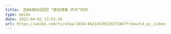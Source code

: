 ```yaml
---
title: 【NBA精彩回顾】“德安德鲁·乔丹”时刻
type: weibo
date: 2021-04-02 13:53:16
url: https://weibo.com/tv/show/1034:4621453551927346?from=old_pc_videoshow
---
```


<!-- more -->